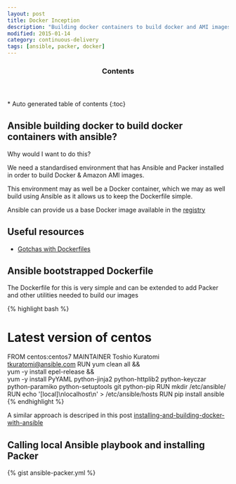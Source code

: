 ```yaml
---
layout: post
title: Docker Inception
description: "Building docker containers to build docker and AMI images"
modified: 2015-01-14
category: continuous-delivery
tags: [ansible, packer, docker]
---
```


<section id="table-of-contents" class="toc">
  <header>
    <h3>Contents</h3>
  </header>
<div id="drawer" markdown="1">
*  Auto generated table of contents
{:toc}
</div>
</section><!-- /#table-of-contents -->

## Ansible building docker to build docker containers with ansible?

Why would I want to do this?<br/>

We need a standardised environment that has Ansible and Packer installed in order to build Docker & Amazon AMI images. <br/>

This environment may as well be a Docker container, which we may as well build using Ansible as it allows us to keep the Dockerfile simple.<br/>

Ansible can provide us a base Docker image available in the [registry](https://registry.hub.docker.com/repos/ansible/)<br/>

## Useful resources

* [Gotchas with Dockerfiles](http://kimh.github.io/blog/en/docker/gotchas-in-writing-dockerfile-en/)<br/>


## Ansible bootstrapped Dockerfile

The Dockerfile for this is very simple and can be extended to add Packer and other utilities needed to build our images

{% highlight bash %}
# Latest version of centos
FROM centos:centos7
MAINTAINER Toshio Kuratomi <tkuratomi@ansible.com>
RUN yum clean all && \
    yum -y install epel-release && \
    yum -y install PyYAML python-jinja2 python-httplib2 python-keyczar python-paramiko python-setuptools git python-pip
RUN mkdir /etc/ansible/
RUN echo '[local]\nlocalhost\n' > /etc/ansible/hosts
RUN pip install ansible
{% endhighlight %}

A similar approach is descriped in this post [installing-and-building-docker-with-ansible](http://www.ansible.com/2014/02/12/installing-and-building-docker-with-ansible)

## Calling local Ansible playbook and installing Packer

{% gist ansible-packer.yml %}


